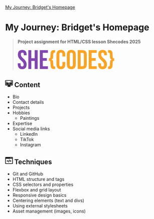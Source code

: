 [My Journey: Bridget's Homepage](https://bridget20250908.github.io/bridget-html-portfolio-202509/)
# My Journey: Bridget's Homepage
> #### Project assignment for HTML/CSS lesson Shecodes 2025
> ![shecodes1.svg](img/shecodes1.svg)
## ![content.png](img/content.png) Content
* Bio
* Contact details
* Projects
* Hobbies
  * Paintings 
* Expertise
* Social media links
  * LinkedIn
  * TikTok
  * Instagram
## ![technique.png](img/technique.png) Techniques
* Git and GitHub
* HTML structure and tags
* CSS selectors and properties
* Flexbox and grid layout
* Responsive design basics
* Centering elements (text and divs)
* Using external stylesheets
* Asset management (images, icons)
